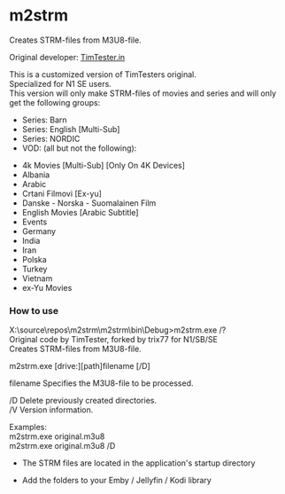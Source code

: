 # m2strm  
Creates STRM-files from M3U8-file.  
  
Original developer: [TimTester.in](https://timtester.in/)  
  
This is a customized version of TimTesters original.  
Specialized for N1 SE users.  
This version will only make STRM-files of movies and series and will only get the following groups:  
* Series: Barn  
* Series: English [Multi-Sub]  
* Series: NORDIC  
* VOD: (all but not the following):  
- 4k Movies [Multi-Sub] [Only On 4K Devices]  
- Albania  
- Arabic  
- Crtani Filmovi [Ex-yu]  
- Danske - Norska - Suomalainen Film  
- English Movies [Arabic Subtitle]  
- Events  
- Germany  
- India  
- Iran  
- Polska  
- Turkey  
- Vietnam  
- ex-Yu Movies  
  	
### How to use  
  
X:\source\repos\m2strm\m2strm\bin\Debug>m2strm.exe /?  
Original code by TimTester, forked by trix77 for N1/SB/SE  
Creates STRM-files from M3U8-file.  
  
m2strm.exe [drive:][path]filename [/D]  
  
  filename    Specifies the M3U8-file to be processed.  
  
  /D          Delete previously created directories.  
  /V          Version information.  
  
Examples:  
m2strm.exe original.m3u8  
m2strm.exe original.m3u8 /D  
  
- The STRM files are located in the application's startup directory  
  
- Add the folders to your Emby / Jellyfin / Kodi library  